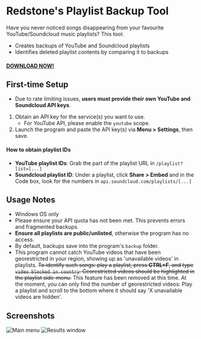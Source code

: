# Redstone's Playlist Backup Tool
Have you never noticed songs disappearing from your favourite YouTube/Soundcloud music playlists? This tool:

* Creates backups of YouTube and Soundcloud playlists
* Identifies deleted playlist contents by comparing it to backups

#### [DOWNLOAD NOW!](https://github.com/SCRedstone/playlist-backup/releases)

## First-time Setup
* Due to rate limiting issues, **users must provide their own YouTube and Soundcloud API keys**.
1. Obtain an API key for the service(s) you want to use.
   * For YouTube API, please enable the `youtube` scope.
2. Launch the program and paste the API key(s) via **Menu > Settings**, then save.

#### How to obtain playlist IDs
* **YouTube playlist IDs**: Grab the part of the playlist URL in `/playlist?list=[...]`
* **Soundcloud playlist ID**: Under a playlist, click <b>Share > Embed</b> and in the Code box, look for the numbers in `api.soundcloud.com/playlists/[...]`

## Usage Notes
* Windows OS only
* Please ensure your API quota has not been met. This prevents errors and fragmented backups.
* **Ensure all playlists are public/unlisted**, otherwise the program has no access.
* By default, backups save into the program's `backup` folder.
* This program cannot catch YouTube videos that have been georestricted in your region, showing up as 'unavailable videos' in playlists. <strike>To identify such songs: play a playlist, press **CTRL+F**, and type `video blocked in country`. Georestricted videos should be highlighted in the playlist side-menu.</strike> This feature has been removed at this time. At the moment, you can only find the number of georestricted videos: Play a playlist and scroll to the bottom where it should say 'X unavailable videos are hidden'.

## Screenshots
![Main menu](https://i.imgur.com/t0uwnje.png "Main menu")
![Results window](https://i.imgur.com/op84Dj7.png "Results window")
